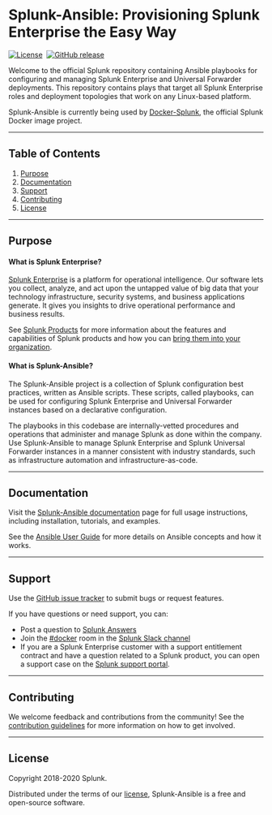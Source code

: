 # Splunk-Ansible: Provisioning Splunk Enterprise the Easy Way

[![License](https://img.shields.io/badge/License-Apache%202.0-blue.svg)](https://opensource.org/licenses/Apache-2.0)&nbsp;
[![GitHub release](https://img.shields.io/github/v/tag/splunk/splunk-ansible?sort=semver&label=Version)](https://github.com/splunk/splunk-ansible/releases)

Welcome to the official Splunk repository containing Ansible playbooks for configuring and managing Splunk Enterprise and Universal Forwarder deployments. This repository contains plays that target all Splunk Enterprise roles and deployment topologies that work on any Linux-based platform.

Splunk-Ansible is currently being used by [Docker-Splunk](https://github.com/splunk/docker-splunk), the official Splunk Docker image project.

----

## Table of Contents

1. [Purpose](#purpose)
1. [Documentation](#documentation)
1. [Support](#support)
1. [Contributing](#contributing)
1. [License](#license)

----

## Purpose

#### What is Splunk Enterprise?
[Splunk Enterprise](https://www.splunk.com/en_us/software/splunk-enterprise.html) is a platform for operational intelligence. Our software lets you collect, analyze, and act upon the untapped value of big data that your technology infrastructure, security systems, and business applications generate. It gives you insights to drive operational performance and business results.

See [Splunk Products](https://www.splunk.com/en_us/software.html) for more information about the features and capabilities of Splunk products and how you can [bring them into your organization](https://www.splunk.com/en_us/enterprise-data-platform.html).

#### What is Splunk-Ansible?
The Splunk-Ansible project is a collection of Splunk configuration best practices, written as Ansible scripts. These scripts, called playbooks, can be used for configuring Splunk Enterprise and Universal Forwarder instances based on a declarative configuration.

The playbooks in this codebase are internally-vetted procedures and operations that administer and manage Splunk as done within the company. Use Splunk-Ansible to manage Splunk Enterprise and Splunk Universal Forwarder instances in a manner consistent with industry standards, such as infrastructure automation and infrastructure-as-code.

---

## Documentation

Visit the [Splunk-Ansible documentation](https://splunk.github.io/splunk-ansible/) page for full usage instructions, including installation, tutorials, and examples.

See the [Ansible User Guide](https://docs.ansible.com/ansible/latest/user_guide/index.html) for more details on Ansible concepts and how it works.

---

## Support
Use the [GitHub issue tracker](https://github.com/splunk/splunk-ansible/issues) to submit bugs or request features.

If you have questions or need support, you can:
* Post a question to [Splunk Answers](http://answers.splunk.com)
* Join the [#docker](https://splunk-usergroups.slack.com/messages/C1RH09ERM/) room in the [Splunk Slack channel](http://splunk-usergroups.slack.com)
* If you are a Splunk Enterprise customer with a support entitlement contract and have a question related to a Splunk product, you can open a support case on the [Splunk support portal](https://www.splunk.com/en_us/support-and-services.html).

---

## Contributing
We welcome feedback and contributions from the community! See the [contribution guidelines](docs/CONTRIBUTING.md) for more information on how to get involved.

---

## License
Copyright 2018-2020 Splunk.

Distributed under the terms of our [license](docs/LICENSE.md), Splunk-Ansible is a free and open-source software.
